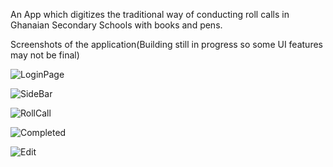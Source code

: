 An App which digitizes the traditional way of conducting roll calls in Ghanaian Secondary Schools with books and pens.

Screenshots of the application(Building still in progress so some UI features may not be final)



![LoginPage](https://i.imgur.com/MLKFqHK.png)

![SideBar](https://i.imgur.com/wfqVF0d.png)

![RollCall](https://i.imgur.com/aiPL6AX.png)

![Completed](https://i.imgur.com/xR1XtSl.png)

![Edit](https://i.imgur.com/NRK2cqJ.png)
